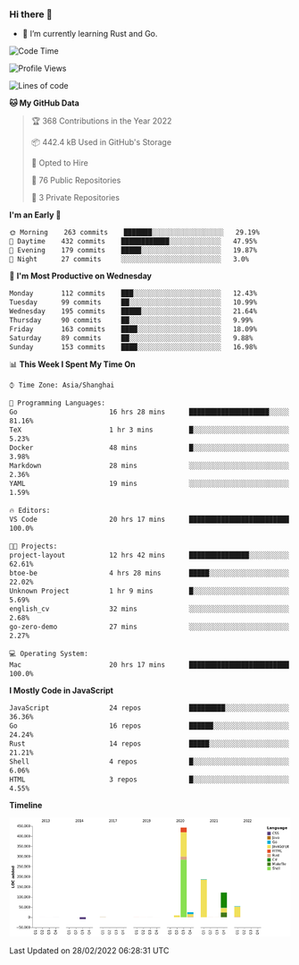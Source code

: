 ### Hi there 👋

- 🌱 I’m currently learning Rust and Go.

<!--START_SECTION:waka-->
![Code Time](http://img.shields.io/badge/Code%20Time-269%20hrs%2011%20mins-blue)

![Profile Views](http://img.shields.io/badge/Profile%20Views-0-blue)

![Lines of code](https://img.shields.io/badge/From%20Hello%20World%20I%27ve%20Written-836%20Thousand%20lines%20of%20code-blue)

**🐱 My GitHub Data** 

> 🏆 368 Contributions in the Year 2022
 > 
> 📦 442.4 kB Used in GitHub's Storage 
 > 
> 💼 Opted to Hire
 > 
> 📜 76 Public Repositories 
 > 
> 🔑 3 Private Repositories  
 > 
**I'm an Early 🐤** 

```text
🌞 Morning    263 commits    ███████░░░░░░░░░░░░░░░░░░   29.19% 
🌆 Daytime    432 commits    ████████████░░░░░░░░░░░░░   47.95% 
🌃 Evening    179 commits    █████░░░░░░░░░░░░░░░░░░░░   19.87% 
🌙 Night      27 commits     ░░░░░░░░░░░░░░░░░░░░░░░░░   3.0%

```
📅 **I'm Most Productive on Wednesday** 

```text
Monday       112 commits    ███░░░░░░░░░░░░░░░░░░░░░░   12.43% 
Tuesday      99 commits     ██░░░░░░░░░░░░░░░░░░░░░░░   10.99% 
Wednesday    195 commits    █████░░░░░░░░░░░░░░░░░░░░   21.64% 
Thursday     90 commits     ██░░░░░░░░░░░░░░░░░░░░░░░   9.99% 
Friday       163 commits    ████░░░░░░░░░░░░░░░░░░░░░   18.09% 
Saturday     89 commits     ██░░░░░░░░░░░░░░░░░░░░░░░   9.88% 
Sunday       153 commits    ████░░░░░░░░░░░░░░░░░░░░░   16.98%

```


📊 **This Week I Spent My Time On** 

```text
⌚︎ Time Zone: Asia/Shanghai

💬 Programming Languages: 
Go                       16 hrs 28 mins      ████████████████████░░░░░   81.16% 
TeX                      1 hr 3 mins         █░░░░░░░░░░░░░░░░░░░░░░░░   5.23% 
Docker                   48 mins             █░░░░░░░░░░░░░░░░░░░░░░░░   3.98% 
Markdown                 28 mins             ░░░░░░░░░░░░░░░░░░░░░░░░░   2.36% 
YAML                     19 mins             ░░░░░░░░░░░░░░░░░░░░░░░░░   1.59%

🔥 Editors: 
VS Code                  20 hrs 17 mins      █████████████████████████   100.0%

🐱‍💻 Projects: 
project-layout           12 hrs 42 mins      ███████████████░░░░░░░░░░   62.61% 
btoe-be                  4 hrs 28 mins       █████░░░░░░░░░░░░░░░░░░░░   22.02% 
Unknown Project          1 hr 9 mins         █░░░░░░░░░░░░░░░░░░░░░░░░   5.69% 
english_cv               32 mins             ░░░░░░░░░░░░░░░░░░░░░░░░░   2.68% 
go-zero-demo             27 mins             ░░░░░░░░░░░░░░░░░░░░░░░░░   2.27%

💻 Operating System: 
Mac                      20 hrs 17 mins      █████████████████████████   100.0%

```

**I Mostly Code in JavaScript** 

```text
JavaScript               24 repos            █████████░░░░░░░░░░░░░░░░   36.36% 
Go                       16 repos            ██████░░░░░░░░░░░░░░░░░░░   24.24% 
Rust                     14 repos            █████░░░░░░░░░░░░░░░░░░░░   21.21% 
Shell                    4 repos             █░░░░░░░░░░░░░░░░░░░░░░░░   6.06% 
HTML                     3 repos             █░░░░░░░░░░░░░░░░░░░░░░░░   4.55%

```


**Timeline**

![Chart not found](https://raw.githubusercontent.com/elton/elton/main/charts/bar_graph.png) 


 Last Updated on 28/02/2022 06:28:31 UTC
<!--END_SECTION:waka-->

<!--
**elton/elton** is a ✨ _special_ ✨ repository because its `README.md` (this file) appears on your GitHub profile.

Here are some ideas to get you started:

- 🔭 I’m currently working on ...
- 🌱 I’m currently learning ...
- 👯 I’m looking to collaborate on ...
- 🤔 I’m looking for help with ...
- 💬 Ask me about ...
- 📫 How to reach me: ...
- 😄 Pronouns: ...
- ⚡ Fun fact: ...
-->

